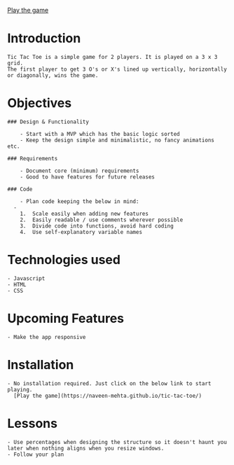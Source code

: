 [Play the game](https://naveen-mehta.github.io/tic-tac-toe/) 

# Introduction

    Tic Tac Toe is a simple game for 2 players. It is played on a 3 x 3 grid. 
    The first player to get 3 O's or X's lined up vertically, horizontally or diagonally, wins the game.

# Objectives 

    ### Design & Functionality

        - Start with a MVP which has the basic logic sorted
        - Keep the design simple and minimalistic, no fancy animations etc.

    ### Requirements 

        - Document core (minimum) requirements 
        - Good to have features for future releases 

    ### Code 
 
        - Plan code keeping the below in mind:
      - 
        1.  Scale easily when adding new features 
        2.  Easily readable / use comments wherever possible 
        3.  Divide code into functions, avoid hard coding
        4.  Use self-explanatory variable names    

# Technologies used

    - Javascript
    - HTML
    - CSS 

# Upcoming Features

    - Make the app responsive
  
# Installation

    - No installation required. Just click on the below link to start playing.
      [Play the game](https://naveen-mehta.github.io/tic-tac-toe/) 

# Lessons 

    - Use percentages when designing the structure so it doesn't haunt you later when nothing aligns when you resize windows. 
    - Follow your plan 
